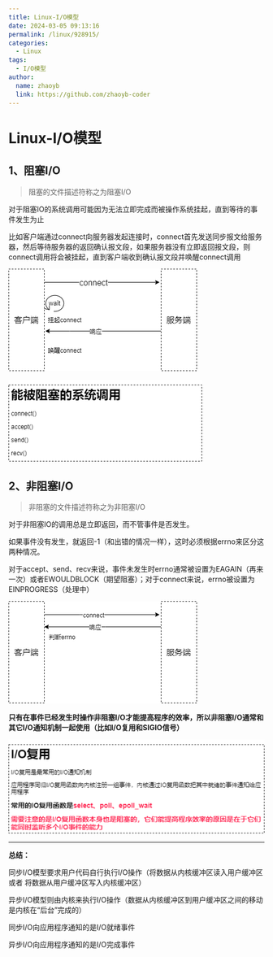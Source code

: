 ```yaml
---
title: Linux-I/O模型
date: 2024-03-05 09:13:16
permalink: /linux/928915/
categories:
  - Linux
tags:
  - I/O模型
author: 
  name: zhaoyb
  link: https://github.com/zhaoyb-coder
---
```


# Linux-I/O模型

## 1、阻塞I/O

> 阻塞的文件描述符称之为阻塞I/O

对于阻塞IO的系统调用可能因为无法立即完成而被操作系统挂起，直到等待的事件发生为止

比如客户端通过connect向服务器发起连接时，connect首先发送同步报文给服务器，然后等待服务器的返回确认报文段，如果服务器没有立即返回报文段，则connect调用将会被挂起，直到客户端收到确认报文段并唤醒connect调用

![image-20240305160216703](https://raw.githubusercontent.com/zhaoyb-coder/pic-repo/main/image-20240305160216703.png)

![image-20240305160253699](https://raw.githubusercontent.com/zhaoyb-coder/pic-repo/main/image-20240305160253699.png)

## 2、非阻塞I/O

> 非阻塞的文件描述符称之为非阻塞I/O

对于非阻塞IO的调用总是立即返回，而不管事件是否发生。

如果事件没有发生，就返回-1（和出错的情况一样），这时必须根据errno来区分这两种情况。

对于accept、send、recv来说，事件未发生时errno通常被设置为EAGAIN（再来一次）或者EWOULDBLOCK（期望阻塞）；对于connect来说，errno被设置为EINPROGRESS（处理中）

![image-20240305160323549](https://raw.githubusercontent.com/zhaoyb-coder/pic-repo/main/image-20240305160323549.png)

**只有在事件已经发生时操作非阻塞I/O才能提高程序的效率，所以非阻塞I/O通常和其它I/O通知机制一起使用（比如I/O复用和SIGIO信号）**

![image-20240305160410111](https://raw.githubusercontent.com/zhaoyb-coder/pic-repo/main/image-20240305160410111.png)

------

**总结：**

同步I/O模型要求用户代码自行执行I/O操作（将数据从内核缓冲区读入用户缓冲区 或者 将数据从用户缓冲区写入内核缓冲区）

异步I/O模型则由内核来执行I/O操作（数据从内核缓冲区到用户缓冲区之间的移动是内核在“后台”完成的）

同步I/O向应用程序通知的是I/O就绪事件

异步I/O向应用程序通知的是I/O完成事件